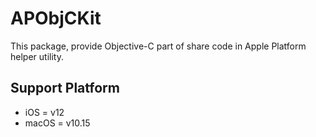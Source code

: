 # APObjCKit

This package, provide Objective-C part of share code in Apple Platform helper utility.

## Support Platform

- iOS = v12
- macOS = v10.15


